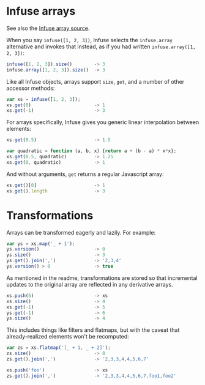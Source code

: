 # Infuse arrays

See also the [Infuse array source](array-src.md).

When you say `infuse([1, 2, 3])`, Infuse selects the `infuse.array` alternative
and invokes that instead, as if you had written `infuse.array([1, 2, 3])`:

```js
infuse([1, 2, 3]).size()        -> 3
infuse.array([1, 2, 3]).size()  -> 3
```

Like all Infuse objects, arrays support `size`, `get`, and a number of other
accessor methods:

```js
var xs = infuse([1, 2, 3]);
xs.get(0)                       -> 1
xs.get(-1)                      -> 3
```

For arrays specifically, Infuse gives you generic linear interpolation between
elements:

```js
xs.get(0.5)                     -> 1.5
```

```js
var quadratic = function (a, b, x) {return a + (b - a) * x*x};
xs.get(0.5, quadratic)          -> 1.25
xs.get(0, quadratic)            -> 1
```

And without arguments, `get` returns a regular Javascript array:

```js
xs.get()[0]                     -> 1
xs.get().length                 -> 3
```

# Transformations

Arrays can be transformed eagerly and lazily. For example:

```js
var ys = xs.map('_ + 1');
ys.version()                    -> 0
ys.size()                       -> 3
ys.get().join(',')              -> '2,3,4'
ys.version() > 0                -> true
```

As mentioned in the readme, transformations are stored so that incremental
updates to the original array are reflected in any derivative arrays.

```js
xs.push(5)                      -> xs
xs.size()                       -> 4
xs.get(-1)                      -> 5
ys.get(-1)                      -> 6
ys.size()                       -> 4
```

This includes things like filters and flatmaps, but with the caveat that
already-realized elements won't be recomputed:

```js
var zs = xs.flatmap('[_ + 1, _ + 2]');
zs.size()                       -> 8
zs.get().join(',')              -> '2,3,3,4,4,5,6,7'
```

```js
xs.push('foo')                  -> xs
zs.get().join(',')              -> '2,3,3,4,4,5,6,7,foo1,foo2'

```
